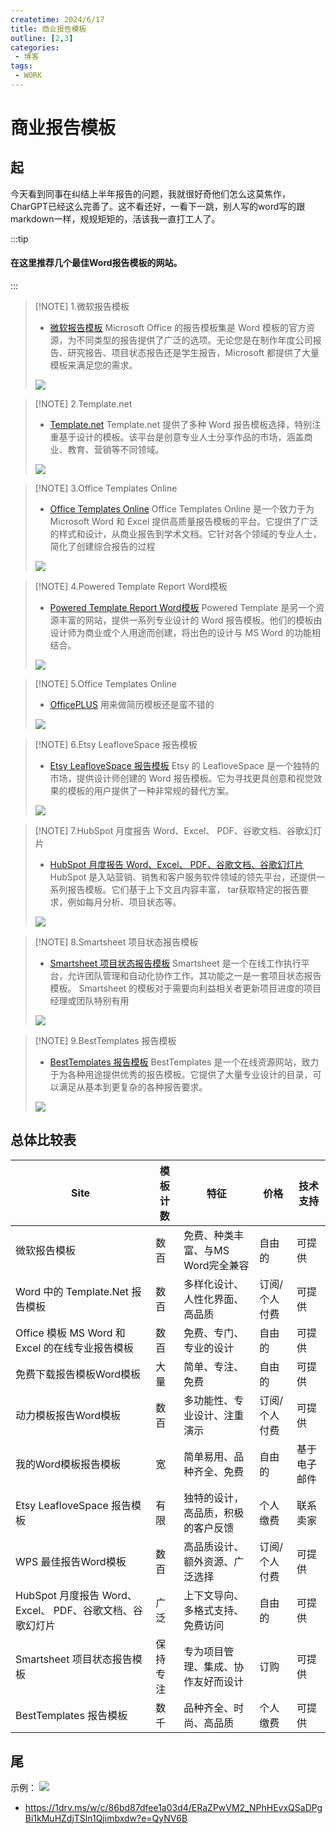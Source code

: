 ```yaml
---
createtime: 2024/6/17
title: 商业报告模板
outline: [2,3]
categories:
 - 博客
tags:
 - WORK
---
```

# 商业报告模板

## 起

今天看到同事在纠结上半年报告的问题，我就很好奇他们怎么这莫焦作，CharGPT已经这么完善了。这不看还好，一看下一跳，别人写的word写的跟markdown一样，规规矩矩的，活该我一直打工人了。

:::tip 
#### 在这里推荐几个最佳Word报告模板的网站。
:::

> [!NOTE] 1.微软报告模板
> - <u>[微软报告模板](https://create.microsoft.com/zh-cn/word-%E6%A8%A1%E6%9D%BF)</u>
> Microsoft Office 的报告模板集是 Word 模板的官方资源，为不同类型的报告提供了广泛的选项。无论您是在制作年度公司报告、研究报告、项目状态报告还是学生报告，Microsoft 都提供了大量模板来满足您的需求。
> <img src="https://gitee.com/zhangjunjiee/article-images/raw/master/images/202406172129261.png"/>

> [!NOTE] 2.Template.net
> - <u>[Template.net](https://www.template.net/)</u>
> Template.net 提供了多种 Word 报告模板选择，特别注重基于设计的模板。该平台是创意专业人士分享作品的市场，涵盖商业、教育、营销等不同领域。
> <img src="https://gitee.com/zhangjunjiee/article-images/raw/master/images/202406172130433.png"/>


> [!NOTE] 3.Office Templates Online
> - <u>[Office Templates Online](https://create.microsoft.com/en-us)</u>
> Office Templates Online 是一个致力于为 Microsoft Word 和 Excel 提供高质量报告模板的平台。它提供了广泛的样式和设计，从商业报告到学术文档。它针对各个领域的专业人士，简化了创建综合报告的过程
> <img src="https://gitee.com/zhangjunjiee/article-images/raw/master/images/202406172131532.png"/>

> [!NOTE] 4.Powered Template Report Word模板
> - <u>[Powered Template Report Word模板](https://poweredtemplate.com/)</u>
> Powered Template 是另一个资源丰富的网站，提供一系列专业设计的 Word 报告模板。他们的模板由设计师为商业或个人用途而创建，将出色的设计与 MS Word 的功能相结合。
> <img src="https://gitee.com/zhangjunjiee/article-images/raw/master/images/202406172136202.png"/>


> [!NOTE] 5.Office Templates Online
> - <u>[OfficePLUS](https://www.officeplus.cn/WORD/)</u>
> 用来做简历模板还是蛮不错的
> <img src="https://gitee.com/zhangjunjiee/article-images/raw/master/images/202406172138418.png"/>


> [!NOTE] 6.Etsy LeafloveSpace 报告模板
> - <u>[Etsy LeafloveSpace 报告模板](https://www.etsy.com/shop/LeafloveSpace)</u>
> Etsy 的 LeafloveSpace 是一个独特的市场，提供设计师创建的 Word 报告模板。它为寻找更具创意和视觉效果的模板的用户提供了一种非常规的替代方案。
> <img src="https://gitee.com/zhangjunjiee/article-images/raw/master/images/202406172140864.png"/>



> [!NOTE] 7.HubSpot 月度报告 Word、Excel、 PDF、谷歌文档、谷歌幻灯片
> - <u>[HubSpot 月度报告 Word、Excel、 PDF、谷歌文档、谷歌幻灯片](https://www.hubspot.com/products/reporting-dashboards)</u>
> HubSpot 是入站营销、销售和客户服务软件领域的领先平台，还提供一系列报告模板。它们基于上下文且内容丰富， tar获取特定的报告要求，例如每月分析、项目状态等。
> <img src="https://gitee.com/zhangjunjiee/article-images/raw/master/images/202406172143781.png"/>


> [!NOTE] 8.Smartsheet 项目状态报告模板
> - <u>[Smartsheet 项目状态报告模板](https://www.smartsheet.com/)</u>
> Smartsheet 是一个在线工作执行平台，允许团队管理和自动化协作工作。其功能之一是一套项目状态报告模板。 Smartsheet 的模板对于需要向利益相关者更新项目进度的项目经理或团队特别有用
> <img src="https://gitee.com/zhangjunjiee/article-images/raw/master/images/202406172144916.png"/>



> [!NOTE] 9.BestTemplates 报告模板
> - <u>[BestTemplates 报告模板](https://www.besttemplates.com/documents/reports)</u>
> BestTemplates 是一个在线资源网站，致力于为各种用途提供优秀的报告模板。它提供了大量专业设计的目录，可以满足从基本到更复杂的各种报告要求。
> <img src="https://gitee.com/zhangjunjiee/article-images/raw/master/images/202406172145330.png"/>

## 总体比较表

| Site                                                     | 模板计数 | 特征                               | 价格          | 技术支持     |
| -------------------------------------------------------- | -------- | ---------------------------------- | ------------- | ------------ |
| 微软报告模板                                             | 数百     | 免费、种类丰富、与MS Word完全兼容  | 自由的        | 可提供       |
| Word 中的 Template.Net 报告模板                          | 数百     | 多样化设计、人性化界面、高品质     | 订阅/个人付费 | 可提供       |
| Office 模板 MS Word 和 Excel 的在线专业报告模板          | 数百     | 免费、专门、专业的设计             | 自由的        | 可提供       |
| 免费下载报告模板Word模板                                 | 大量     | 简单、专注、免费                   | 自由的        | 可提供       |
| 动力模板报告Word模板                                     | 数百     | 多功能性、专业设计、注重演示       | 订阅/个人付费 | 可提供       |
| 我的Word模板报告模板                                     | 宽       | 简单易用、品种齐全、免费           | 自由的        | 基于电子邮件 |
| Etsy LeafloveSpace 报告模板                              | 有限     | 独特的设计，高品质，积极的客户反馈 | 个人缴费      | 联系卖家     |
| WPS 最佳报告Word模板                                     | 数百     | 高品质设计、额外资源、广泛选择     | 订阅/个人付费 | 可提供       |
| HubSpot 月度报告 Word、Excel、 PDF、谷歌文档、谷歌幻灯片 | 广泛     | 上下文导向、多格式支持、免费访问   | 自由的        | 可提供       |
| Smartsheet 项目状态报告模板                              | 保持专注 | 专为项目管理、集成、协作友好而设计 | 订购          | 可提供       |
| BestTemplates 报告模板                                   | 数千     | 品种齐全、时尚、高品质             | 个人缴费      | 可提供       |


## 尾
 示例：
<img src="https://gitee.com/zhangjunjiee/article-images/raw/master/images/202406172231321.png"/>
- https://1drv.ms/w/c/86bd87dfee1a03d4/ERaZPwVM2_NPhHEvxQSaDPgBi1kMuHZdjTSln1Qjimbxdw?e=QyNV6B

